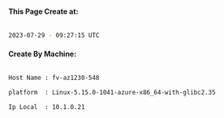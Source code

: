 
   
#### This Page Create at:

```bash

2023-07-29 - 09:27:15 UTC

```

#### Create By Machine:

```bash

Host Name : fv-az1230-548

platform  : Linux-5.15.0-1041-azure-x86_64-with-glibc2.35

Ip Local  : 10.1.0.21

```


